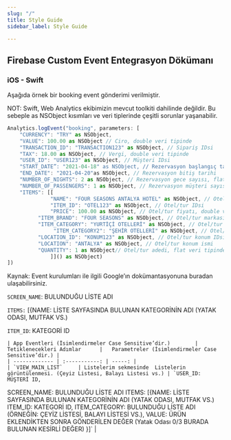 ```yaml
---
slug: "/"
title: Style Guide
sidebar_label: Style Guide

---
```

## Firebase Custom Event Entegrasyon Dökümanı

### iOS - Swift
Aşağıda örnek bir booking event gönderimi verilmiştir.

NOT: Swift, Web Analytics ekibimizin mevcut toolkiti dahilinde değildir. Bu sebeple  as NSObject kısımları ve veri tiplerinde çeşitli sorunlar yaşanabilir.

```javascript
Analytics.logEvent("booking", parameters: [
    "CURRENCY": "TRY" as NSObject,
    "VALUE": 100.00 as NSObject // Ciro, double veri tipinde
    "TRANSACTION_ID": "TRANSACTION123" as NSObject, // Sipariş IDsi
    "TAX": 18.00 as NSObject, // Vergi, double veri tipinde
    "USER_ID": "USER123" as NSObject, // Müşteri IDsi
    "START_DATE”: "2021-04-18" as NSObject, // Rezervasyon başlangıç tarihi
    "END_DATE": "2021-04-20"as NSObject, // Rezervasyon bitiş tarihi
    "NUMBER_OF_NIGHTS": 2 as NSObject, // Rezervasyon gece sayısı, flat veri //tipinde
    "NUMBER_OF_PASSENGERS": 1 as NSObject, // Rezervasyon müşteri sayısı, flat //veri tipinde
    "ITEMS": [[
              "NAME": "FOUR SEASONS ANTALYA HOTEL" as NSObject, // Otel/tur //ismi
              "ITEM_ID": "OTEL123" as NSObject, // Otel/tur IDsi
              "PRICE": 100.00 as NSObject, // Otel/tur fiyatı, double veri //tipinde
		  "ITEM_BRAND": "FOUR SEASONS" as NSObject, // Otel/tur markası
		  "ITEM_CATEGORY": "YURTİÇİ OTELLERİ" as NSObject, // Otel/tur //kategorisi
               "ITEM_CATEGORY2": "ŞEHİR OTELLERİ" as NSObject, // Otel/tur alt //kategorisi
		  "LOCATION_ID": "KONUM123" as NSObject, // Otel/tur konum IDsi
		  "LOCATION": "ANTALYA" as NSObject, // Otel/tur konum ismi
		  "QUANTITY": 1 as NSObject// Otel/tur adedi, flat veri tipinde, //ASLA null göndermeyiniz.
              ]]() as NSObject)
])
```

Kaynak: Event kurulumları ile ilgili Google’ın dokümantasyonuna buradan ulaşabilirsiniz.


`SCREEN_NAME`: BULUNDUĞU LİSTE ADI

`ITEMS:` \[{NAME: LİSTE SAYFASINDA BULUNAN KATEGORİNİN ADI (YATAK ODASI, MUTFAK VS.)

`ITEM_ID`: KATEGORİ ID

    | App Eventleri (İsimlendirmeler Case Sensitive’dir.)        |      Tetiklenecekleri Adımlar      |   Parametreler (İsimlendirmeler Case Sensitive’dir.) |
    | ------------- | :-----------: | -----: |
    | `VIEW_MAIN_LIST`     | Listelerim sekmesinde  Listelerin görüntülenmesi. (Çeyiz Listesi, Balayı Listesi vs.) | `USER_ID: MÜŞTERİ ID,
SCREEN_NAME: BULUNDUĞU LİSTE ADI
ITEMS: [{NAME: LİSTE SAYFASINDA BULUNAN KATEGORİNİN ADI (YATAK ODASI, MUTFAK VS.)
                ITEM_ID: KATEGORİ ID,
                ITEM_CATEGORY: BULUNDUĞU LİSTE ADI (ÖRNEĞİN: ÇEYİZ LİSTESİ, BALAYI LİSTESİ VS.),
              VALUE: ÜRÜN EKLENDİKTEN SONRA GÖNDERİLEN DEĞER (Yatak Odası  0/3 BURADA BULUNAN KESİRLİ DEĞER)
             }]`
 |
 